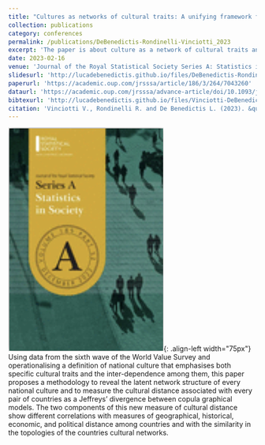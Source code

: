 ```yaml
---
title: "Cultures as networks of cultural traits: A unifying framework for measuring culture and cultural distances"
collection: publications
category: conferences
permalink: /publications/DeBenedictis-Rondinelli-Vinciotti_2023
excerpt: 'The paper is about culture as a network of cultural traits and the cultural distance between countries.'
date: 2023-02-16
venue: 'Journal of the Royal Statistical Society Series A: Statistics in Society'
slidesurl: 'http://lucadebenedictis.github.io/files/DeBenedictis-Rondinelli-Vinciotti_2023 - Slides.pdf'
paperurl: 'https://academic.oup.com/jrsssa/article/186/3/264/7043260'
dataurl: 'https://academic.oup.com/jrsssa/advance-article/doi/10.1093/jrsssa/qnae131/7926816'
bibtexurl: 'http://lucadebenedictis.github.io/files/Vinciotti-DeBenedictis-Wit_2024.bib'
citation: 'Vinciotti V., Rondinelli R. and De Benedictis L. (2023). &quotCultures as networks of cultural traits: A unifying framework for measuring culture and cultural distances&quot; <i>Journal of the Royal Statistical Society Series A: Statistics in Society</i>. 186(3), 264–293.'
---
```

![Pub1](/images/JRSSSA.png){: .align-left width="75px"} Using data from the sixth wave of the World Value Survey and operationalising a definition of national culture that emphasises both specific cultural traits and the inter-dependence among them, this paper proposes a methodology to reveal the latent network structure of every national culture and to measure the cultural distance associated with every pair of countries as a Jeffreys’ divergence between copula graphical models. The two components of this new measure of cultural distance show different correlations with measures of geographical, historical, economic, and political distance among countries and with the similarity in the topologies of the countries cultural networks.

